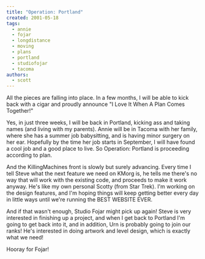 ```yaml
---
title: "Operation: Portland"
created: 2001-05-18
tags:
  - annie
  - fojar
  - longdistance
  - moving
  - plans
  - portland
  - studiofojar
  - tacoma
authors:
  - scott
---
```


All the pieces are falling into place. In a few months, I will be able to kick back with a cigar and proudly announce "I Love It When A Plan Comes Together!"

Yes, in just three weeks, I will be back in Portland, kicking ass and taking names (and living with my parents). Annie will be in Tacoma with her family, where she has a summer job babysitting, and is having minor surgery on her ear. Hopefully by the time her job starts in September, I will have found a cool job and a good place to live. So Operation: Portland is proceeding according to plan.

And the KillingMachines front is slowly but surely advancing. Every time I tell Steve what the next feature we need on KMorg is, he tells me there's no way that will work with the existing code, and proceeds to make it work anyway. He's like my own personal Scotty (from Star Trek). I'm working on the design features, and I'm hoping things will keep getting better every day in little ways until we're running the BEST WEBSITE EVER.

And if that wasn't enough, Studio Fojar might pick up again! Steve is very interested in finishing up a project, and when I get back to Portland I'm going to get back into it, and in addition, Urn is probably going to join our ranks! He's interested in doing artwork and level design, which is exactly what we need!

Hooray for Fojar!
